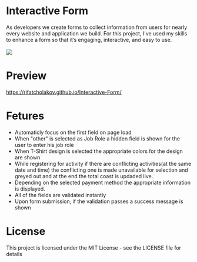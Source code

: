 # Interactive Form
As developers we create forms to collect information from users for nearly every website and application we build. For this project, I've used my skills to enhance a form so that it’s engaging, interactive, and easy to use.
<br/>
<br/>
<img src="https://i.imgur.com/wocPK0K.png" />

# Preview
<a href="https://rifatcholakov.github.io/Interactive-Form/" target="_blank">https://rifatcholakov.github.io/Interactive-Form/</a>

# Fetures
* Automaticly focus on the first field on page load
* When "other" is selected as Job Role a hidden field is shown for the user to enter his job role
* When T-Shirt design is selected the appropriate colors for the design are shown
* While registering for activity if there are conflicting activities(at the same date and time) the conflicting one is made unavailable for selection and greyed out and at the end the total coast is updaded live.
* Depending on the selected payment method the appropriate information is displayed.
* All of the fields are validated instantly
* Upon form submission, if the validation passes a success message is shown

# License
This project is licensed under the MIT License - see the LICENSE file for details
